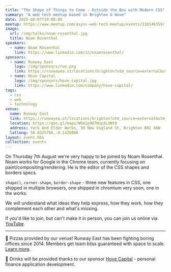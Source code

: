 ```yaml
---
title: "The Shape of Things to Come - Outside the Box with Modern CSS"
summary: "A web tech meetup based in Brighton & Hove"
date: 2025-08-07T19:00:00
meetup: https://www.meetup.com/async-web-tech-meetup/events/310148359/
image:
  url: /img/talks/noam-rosenthal.jpg
  title: Noam Rosenthal
speakers:
  - name: Noam Rosenthal
    link: https://www.linkedin.com/in/noamrosenthal/
sponsors:
  - name: Runway East
    logo: /img/sponsors/rwe.png
    link: https://runwayea.st/locations/brighton?utm_source=external&utm_medium=event&utm_campaign=sponsorship
  - name: Hove Capital
    logo: /img/sponsors/hove-capital.jpg
    link: https://www.linkedin.com/company/hove-capital/
tags:
  - css
  - web
  - technology
venue:
  name: Runway East
  link: https://runwayea.st/locations/brighton?utm_source=external&utm_medium=event&utm_campaign=sponsorship
  location: https://goo.gl/maps/WGe2p9D7Wup3LdNt8
  address: York And Elder Works, 50 New England St, Brighton BN1 4AW
  latlong: 50.8325788,-0.1420808
layout: event.hbs
collection: events
---
```


On Thursday 7th August we're very happy to be joined by Noam Rosenthal. Noam works for Google in the Chrome team, currently focusing on paint/compositing/rendering. He is the editor of the CSS shapes and borders specs.

`shape()`, `corner-shape`, `border-shape` - three new features in CSS, one shipped in multiple browsers, one shipped in chromium very soon, one in the works.

We will understand what ideas they help express, how they work, how they complement each other and what's missing.

If you'd like to join, but can't make it in person, you can join us online via [YouTube](https://www.youtube.com/watch?v=UpERwa8noSo).

---

🍕 Pizzas provided by our venue! Runway East has been fighting boring offices since 2014. Members get team bliss guaranteed with space to scale. [Learn more](https://runwayea.st/locations/brighton?utm_source=external&utm_medium=event&utm_campaign=sponsorship).

🍻 Drinks will be provided thanks to our sponsor [Hove Capital](https://www.linkedin.com/company/hove-capital/) - personal finance application development.

[meetup]: https://www.meetup.com/async-web-tech-meetup/events/310148359/
